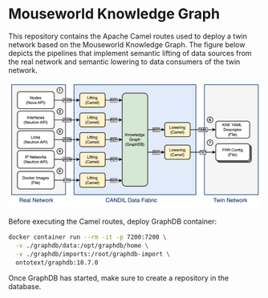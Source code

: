 # Mouseworld Knowledge Graph

This repository contains the Apache Camel routes used to deploy a twin network based on the Mouseworld Knowledge Graph. The figure below depicts the pipelines that implement semantic lifting of data sources from the real network and semantic lowering to data consumers of the twin network.

![KG Pipelines](figures/figures-openstack.png)

Before executing the Camel routes, deploy GraphDB container:

```bash
docker container run --rm -it -p 7200:7200 \
  -v ./graphdb/data:/opt/graphdb/home \
  -v ./graphdb/imports:/root/graphdb-import \
  ontotext/graphdb:10.7.0
```

Once GraphDB has started, make sure to create a repository in the database.
